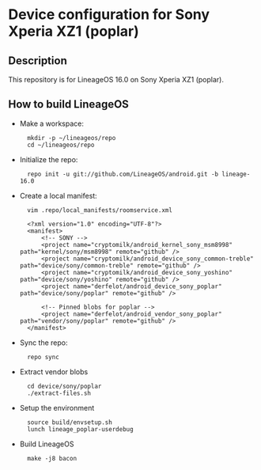 Device configuration for Sony Xperia XZ1 (poplar)
========================================================

Description
-----------

This repository is for LineageOS 16.0 on Sony Xperia XZ1 (poplar).

How to build LineageOS
----------------------

* Make a workspace:

        mkdir -p ~/lineageos/repo
        cd ~/lineageos/repo

* Initialize the repo:

        repo init -u git://github.com/LineageOS/android.git -b lineage-16.0

* Create a local manifest:

        vim .repo/local_manifests/roomservice.xml

        <?xml version="1.0" encoding="UTF-8"?>
        <manifest>
            <!-- SONY -->
            <project name="cryptomilk/android_kernel_sony_msm8998" path="kernel/sony/msm8998" remote="github" />
            <project name="cryptomilk/android_device_sony_common-treble" path="device/sony/common-treble" remote="github" />
            <project name="cryptomilk/android_device_sony_yoshino" path="device/sony/yoshino" remote="github" />
            <project name="derfelot/android_device_sony_poplar" path="device/sony/poplar" remote="github" />

            <!-- Pinned blobs for poplar -->
            <project name="derfelot/android_vendor_sony_poplar" path="vendor/sony/poplar" remote="github" />
        </manifest>

* Sync the repo:

        repo sync

* Extract vendor blobs

        cd device/sony/poplar
        ./extract-files.sh

* Setup the environment

        source build/envsetup.sh
        lunch lineage_poplar-userdebug

* Build LineageOS

        make -j8 bacon
